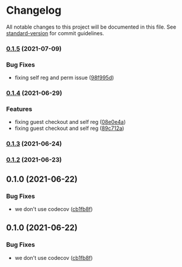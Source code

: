 # Changelog

All notable changes to this project will be documented in this file. See [standard-version](https://github.com/conventional-changelog/standard-version) for commit guidelines.

### [0.1.5](https://github.com/forcedotcom/commerce-on-lightning/compare/v0.1.4...v0.1.5) (2021-07-09)

### Bug Fixes

-   fixing self reg and perm issue ([98f995d](https://github.com/forcedotcom/commerce-on-lightning/commit/98f995d59e7ce638656da2ea4770e9900556ef50))

### [0.1.4](https://github.com/forcedotcom/commerce-on-lightning/compare/v0.1.3...v0.1.4) (2021-06-29)

### Features

-   fixing guest checkout and self reg ([08e0e4a](https://github.com/forcedotcom/commerce-on-lightning/commit/08e0e4a6917f1135f952820fbd3bdc26c96eb62d))
-   fixing guest checkout and self reg ([89c712a](https://github.com/forcedotcom/commerce-on-lightning/commit/89c712ac108a467f70a833f9366f1b0ee71f0fbf))

### [0.1.3](https://github.com/forcedotcom/commerce-on-lightning/compare/v0.1.2...v0.1.3) (2021-06-24)

### [0.1.2](https://git.soma.salesforce.com/communities/1commerce/compare/v0.1.0...v0.1.2) (2021-06-23)

## 0.1.0 (2021-06-22)

### Bug Fixes

-   we don't use codecov ([cb1fb8f](https://git.soma.salesforce.com/communities/1commerce/commit/cb1fb8fcf49e60ef4acad89f460b3b20c384b683))

## 0.1.0 (2021-06-22)

### Bug Fixes

-   we don't use codecov ([cb1fb8f](https://git.soma.salesforce.com/communities/1commerce/commit/cb1fb8fcf49e60ef4acad89f460b3b20c384b683))
